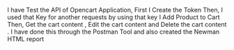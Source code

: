 I have Test the API of Opencart Application,
First I Create the Token
Then, I used that Key for another requests
by using that key I Add Product to Cart
Then, Get the cart content , 
Edit the cart content 
and Delete the cart content .
I have done this through the Postman Tool and also created the Newman HTML report

